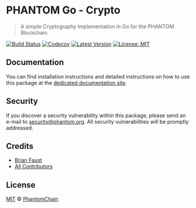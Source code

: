 # PHANTOM Go - Crypto

> A simple Cryptography Implementation in Go for the PHANTOM Blockchain.

[![Build Status](https://badgen.now.sh/circleci/github/PhantomChain/go-crypto)](https://circleci.com/gh/PhantomChain/go-crypto)
[![Codecov](https://badgen.now.sh/codecov/c/github/phantomchain/go-crypto)](https://codecov.io/gh/phantomchain/go-crypto)
[![Latest Version](https://badgen.now.sh/github/release/PhantomChain/go-crypto)](https://github.com/PhantomChain/go-crypto/releases)
[![License: MIT](https://badgen.now.sh/badge/license/MIT/green)](https://opensource.org/licenses/MIT)

## Documentation

You can find installation instructions and detailed instructions on how to use this package at the [dedicated documentation site](https://docs.phantom.org/sdk/cryptography/go.html).

## Security

If you discover a security vulnerability within this package, please send an e-mail to security@phantom.org. All security vulnerabilities will be promptly addressed.

## Credits

- [Brian Faust](https://github.com/faustbrian)
- [All Contributors](../../../../contributors)

## License

[MIT](LICENSE) © [PhantomChain](https://phantom.org)
